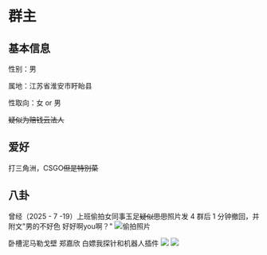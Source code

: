 # 群主
## 基本信息

性别：男  

属地：江苏省淮安市盱眙县  

性取向：女 or 男  

<del>疑似为赔钱云法人</del>
## 爱好 
打三角洲，CSGO<del>但是特别菜</del>

## 八卦
曾经（2025 - 7 -19）上班偷拍女同事玉足<del>疑似思思</del>照片发 4 群后 1 分钟撤回，并附文"男的不好色 好好啊you啊？"
![偷拍照片](/img/18.jpg)

卧槽泥马勒戈壁 郑嘉欣
白嫖我探针和机器人插件
![](/img/16.png)
![](/img/17.png)

